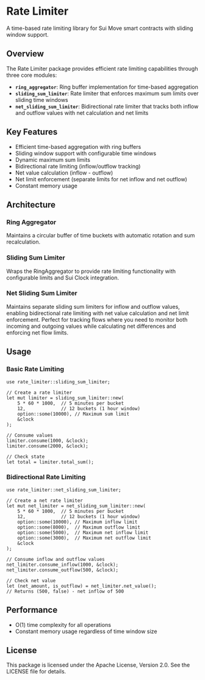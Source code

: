 # Rate Limiter

A time-based rate limiting library for Sui Move smart contracts with sliding window support.

## Overview

The Rate Limiter package provides efficient rate limiting capabilities through three core modules:

- **`ring_aggregator`**: Ring buffer implementation for time-based aggregation
- **`sliding_sum_limiter`**: Rate limiter that enforces maximum sum limits over sliding time windows
- **`net_sliding_sum_limiter`**: Bidirectional rate limiter that tracks both inflow and outflow values with net calculation and net limits

## Key Features

- Efficient time-based aggregation with ring buffers
- Sliding window support with configurable time windows
- Dynamic maximum sum limits
- Bidirectional rate limiting (inflow/outflow tracking)
- Net value calculation (inflow - outflow)
- Net limit enforcement (separate limits for net inflow and net outflow)
- Constant memory usage

## Architecture

### Ring Aggregator

Maintains a circular buffer of time buckets with automatic rotation and sum recalculation.

### Sliding Sum Limiter

Wraps the RingAggregator to provide rate limiting functionality with configurable limits and Sui Clock integration.

### Net Sliding Sum Limiter

Maintains separate sliding sum limiters for inflow and outflow values, enabling bidirectional rate limiting with net value calculation and net limit enforcement. Perfect for tracking flows where you need to monitor both incoming and outgoing values while calculating net differences and enforcing net flow limits.

## Usage

### Basic Rate Limiting

```move
use rate_limiter::sliding_sum_limiter;

// Create a rate limiter
let mut limiter = sliding_sum_limiter::new(
    5 * 60 * 1000,  // 5 minutes per bucket
    12,             // 12 buckets (1 hour window)
    option::some(10000), // Maximum sum limit
    &clock
);

// Consume values
limiter.consume(1000, &clock);
limiter.consume(2000, &clock);

// Check state
let total = limiter.total_sum();
```

### Bidirectional Rate Limiting

```move
use rate_limiter::net_sliding_sum_limiter;

// Create a net rate limiter
let mut net_limiter = net_sliding_sum_limiter::new(
    5 * 60 * 1000,  // 5 minutes per bucket
    12,             // 12 buckets (1 hour window)
    option::some(10000), // Maximum inflow limit
    option::some(8000),  // Maximum outflow limit
    option::some(5000),  // Maximum net inflow limit
    option::some(3000),  // Maximum net outflow limit
    &clock
);

// Consume inflow and outflow values
net_limiter.consume_inflow(1000, &clock);
net_limiter.consume_outflow(500, &clock);

// Check net value
let (net_amount, is_outflow) = net_limiter.net_value();
// Returns (500, false) - net inflow of 500
```

## Performance

- O(1) time complexity for all operations
- Constant memory usage regardless of time window size

## License

This package is licensed under the Apache License, Version 2.0. See the LICENSE file for details.
